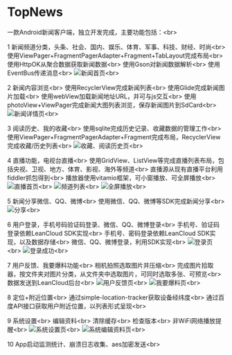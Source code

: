 # TopNews
一款Android新闻客户端，独立开发完成，主要功能包括：\<br>

1 新闻频道分类，头条、社会、国内、娱乐、体育、军事、科技、财经、时尚\<br>
  使用ViewPager+FragmentPagerAdapter+Fragment+TabLayout完成布局\<br>
  使用HttpOK从聚合数据获取新闻数据\<br>
  使用Gson对新闻数据解析\<br>
  使用EventBus传递消息\<br>
  ![新闻首页](https://github.com/xiyy/TopNews/blob/master/screenshots/Screenshot_home.jpeg)\<br>

2 新闻内容浏览\<br>
  使用RecyclerView完成新闻列表\<br>
  使用Glide完成新闻图片加载\<br>
  使用webView加载新闻地址URL，并可与js交互\<br>
  使用photoView+ViewPager完成新闻大图列表浏览，保存新闻图片到SdCard\<br>
  ![新闻详情页](https://github.com/xiyy/TopNews/blob/master/screenshots/Screenshot_news_details.jpeg)\<br>

3 阅读历史、我的收藏\<br>
  使用sqlite完成历史记录、收藏数据的管理工作\<br>
  使用ViewPager+FragmentPagerAdapter+Fragment完成布局，RecyclerView完成收藏/历史列表\<br>
  ![收藏、阅读历史页](TopNews/screenshots/Screenshot_mine_history.jpeg)\<br>

4 直播功能，电视台直播\<br>
  使用GridView、ListView等完成直播列表布局，包括央视、卫视、地方、体育、影视、海外等频道\<br>
  直播源从现有直播平台利用fiddler抓包得到\<br>
  播放器使用vitamio框架，可小窗播放、可全屏播放\<br>
  ![直播首页](TopNews/screenshots/Screenshot_live.jpeg)\<br>
  ![频道列表](TopNews/screenshots/Screenshot_live_channel.jpeg)\<br>
  ![全屏播放](TopNews/screenshots/Screenshot_live_fullscreen.jpeg)\<br>

5 新闻分享微信、QQ、微博\<br>
  使用微信、QQ、微博等SDK完成新闻分享\<br>
 ![分享](TopNews/screenshots/Screenshot_news_share.jpeg)\<br>

6 用户登录，手机号码验证码登录、微信、QQ、微博登录\<br>
  手机号、验证码登录依赖LeanCloud SDK实现\<br>
  手机号、密码登录依赖LeanCloud SDK实现，以及数据存储\<br>
  微信、QQ、微博登录，利用SDK实现\<br>
  ![登录页](TopNews/screenshots/Screenshot_mine_login.jpeg)\<br>
  ![登录成功](TopNews/screenshots/Screenshot_mine.jpeg)\<br>

7 用户反馈、我要爆料功能\<br>
  相机拍照选取图片并压缩\<br>
  完成图片拾取器，按文件夹对图片分类，从文件夹中选取图片，可同时选取多张、可预览\<br>
  数据发送到LeanCloud后台\<br>
  ![用户反馈页](TopNews/screenshots/Screenshot_mine_feedback.jpeg)\<br>
  ![我要爆料页](TopNews/screenshots/Screenshot_mine_brokeNews.jpeg)\<br>

8 定位+附近位置\<br>
  通过simple-location-tracker获取设备经纬度\<br>
  通过百度API接口获取用户附近位置，以列表形式呈现\<br>

9 系统设置\<br>
  编辑资料\<br>
  清除缓存\<br>
  检查版本\<br>
  非WiFi网络播放提醒\<br>
 ![系统设置页](TopNews/screenshots/Screenshot_mine_setting.jpeg)\<br>
 ![系统编辑资料页](TopNews/screenshots/Screenshot_mine_info.jpeg)\<br>

10 App启动监测统计、崩溃日志收集、aes加密发送\<br>



  

  
  
  
